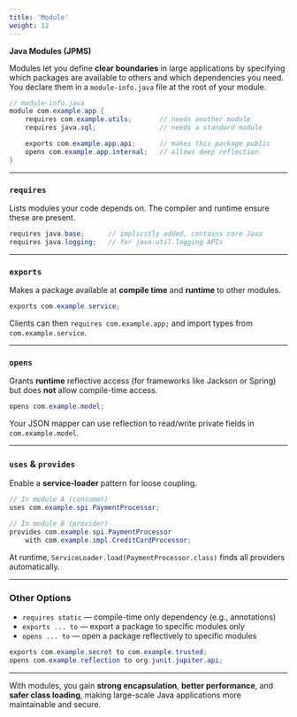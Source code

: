 ```yaml
---
title: 'Module'
weight: 12
---
```



  **Java Modules (JPMS)**

Modules let you define **clear boundaries** in large applications by specifying which packages are available to others and which dependencies you need. You declare them in a `module-info.java` file at the root of your module.

```java
// module-info.java
module com.example.app {
    requires com.example.utils;       // needs another module
    requires java.sql;                // needs a standard module

    exports com.example.app.api;      // makes this package public
    opens com.example.app.internal;   // allows deep reflection
}
```

---

### `requires`

Lists modules your code depends on. The compiler and runtime ensure these are present.

```java
requires java.base;      // implicitly added, contains core Java
requires java.logging;   // for java.util.logging APIs
```

---

### `exports`

Makes a package available at **compile time** and **runtime** to other modules.

```java
exports com.example.service;  
```

Clients can then `requires com.example.app;` and import types from `com.example.service`.

---

### `opens`

Grants **runtime** reflective access (for frameworks like Jackson or Spring) but does **not** allow compile-time access.

```java
opens com.example.model; 
```

Your JSON mapper can use reflection to read/write private fields in `com.example.model`.

---

### `uses` & `provides`

Enable a **service-loader** pattern for loose coupling.

```java
// In module A (consumer)
uses com.example.spi.PaymentProcessor;

// In module B (provider)
provides com.example.spi.PaymentProcessor
    with com.example.impl.CreditCardProcessor;
```

At runtime, `ServiceLoader.load(PaymentProcessor.class)` finds all providers automatically.

---

### Other Options

* `requires static` — compile-time only dependency (e.g., annotations)
* `exports ... to` — export a package to specific modules only
* `opens ... to` — open a package reflectively to specific modules

```java
exports com.example.secret to com.example.trusted;
opens com.example.reflection to org.junit.jupiter.api;
```

---

With modules, you gain **strong encapsulation**, **better performance**, and **safer class loading**, making large-scale Java applications more maintainable and secure.
